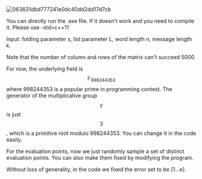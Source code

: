 ![063631dbd777241e0dc40dd2dd17d7cb](https://github.com/user-attachments/assets/896eea04-afe5-4667-bc7d-b83018e0c754)

You can directly run the .exe file. If it doesn't work and you need to compile it. Please use -std=c++11

Input: folding parameter s, list parameter L, word length n, message length k.

Note that the number of column and rows of the matrix can't succeed 5000.

For now, the underlying field is $$\mathbb{F}_{998244353}$$ where 998244353 is a popular prime in programming contest. The generator of the multiplicative group $$\gamma$$ is just $$3$$, which is a primitive root modulo 998244353. You can change it in the code easily.

For the evaluation points, now we just randomly sample a set of distinct evaluation points. You can also make them fixed by modifying the program.

Without loss of generality, in the code we fixed the error set to be [1...e].
